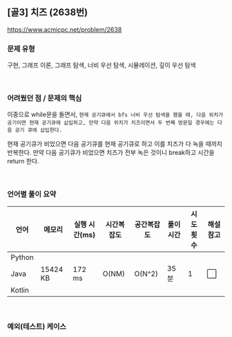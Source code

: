 ## [골3] 치즈 (2638번)

https://www.acmicpc.net/problem/2638

### 문제 유형

구현, 그래프 이론, 그래프 탐색, 너비 우선 탐색, 시뮬레이션, 깊이 우선 탐색

<br>

### 어려웠던 점 / 문제의 핵심

이중으로 while문을 돌면서, `현재 공기큐에서 bfs 너비 우선 탐색을 했을 때, 다음 위치가 공기이면 현재 공기큐에 삽입하고, 만약 다음 위치가 치즈이면서 두 번째 방문일 경우에는 다음 공기 큐에 삽입한다.` 

현재 공기큐가 비었으면 다음 공기큐를 현재 공기큐로 하고 이를 치즈가 다 녹을 때까지 반복한다. 만약 다음 공기큐가 비었으면 치즈가 전부 녹은 것이니 break하고 시간을 return 한다.

<br>

### 언어별 풀이 요약

| 언어   | 메모리   | 실행 시간(ms) | 시간복잡도 | 공간복잡도 | 풀이 시간 | 시도 횟수 | 해설 참고            |
| ------ | -------- | ------------- | ---------- | ---------- | --------- | --------- | -------------------- |
| Python |          |               |            |            |           |           |                      |
| Java   | 15424 KB | 172 ms        | O(NM)      | O(N^2)     | 35분      | 1         | :white_large_square: |
| Kotlin |          |               |            |            |           |           |                      |

<br>

### 예외(테스트) 케이스

```
```

